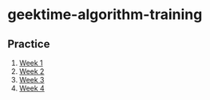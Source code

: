 # geektime-algorithm-training

## Practice

1. [Week 1](./week-1-practice.md)
2. [Week 2](./week-2-practice.md)
3. [Week 3](./week-3-practice.md)
4. [Week 4](./week-4-practice.md)
